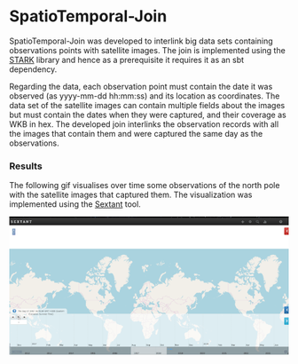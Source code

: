 # SpatioTemporal-Join

SpatioTemporal-Join was developed to interlink big data sets containing observations points with satellite images. The join is implemented using the [STARK](https://github.com/dbis-ilm/stark) library and hence as a prerequisite it requires it as an sbt dependency.

Regarding the data, each observation point must contain the date it was observed (as yyyy-mm-dd hh:mm:ss) and its location as coordinates. The data set of the satellite images can contain multiple fields about the images but must contain the dates when they were captured, and their coverage as WKB in hex. The developed join interlinks the observation records with all the images that contain them and were captured the same day as the observations.

### Results 
The following gif visualises over time some observations of the north pole with the satellite images that captured them.  The visualization was implemented using the [Sextant](http://sextant.di.uoa.gr/) tool.

<p  align="center">
<img  src="https://github.com/GiorgosMandi/SpatioTemporal-Join/blob/master/gif/spatiotemporal-join_2.gif">
</p>
